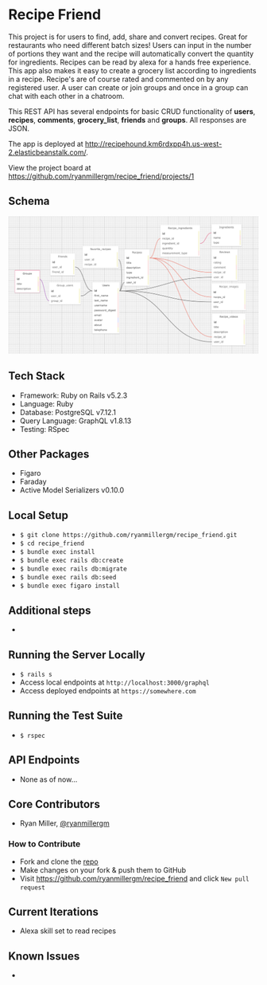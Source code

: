 # Recipe Friend

This project is for users to find, add, share and convert recipes. Great for restaurants who need different batch sizes! Users can input in the number of portions they want and the recipe will automatically convert the quantity for ingredients. Recipes can be read by alexa for a hands free experience. This app also makes it easy to create a grocery list according to ingredients in a recipe. Recipe's are of course rated and commented on by any registered user. A user can create or join groups and once in a group can chat with each other in a chatroom. 

This REST API has several endpoints for basic CRUD functionality of **users**, **recipes**, **comments**, **grocery_list**, **friends** and **groups**. All responses are JSON.

The app is deployed at http://recipehound.km6rdxpp4h.us-west-2.elasticbeanstalk.com/.

View the project board at https://github.com/ryanmillergm/recipe_friend/projects/1

## Schema
![schema](./public/images/schema.png)

## Tech Stack
 - Framework: Ruby on Rails v5.2.3
 - Language: Ruby
 - Database: PostgreSQL v7.12.1
 - Query Language: GraphQL v1.8.13
 - Testing: RSpec

## Other Packages
 - Figaro
 - Faraday
 - Active Model Serializers v0.10.0

## Local Setup
 - `$ git clone https://github.com/ryanmillergm/recipe_friend.git`
 - `$ cd recipe_friend`
 - `$ bundle exec install`
 - `$ bundle exec rails db:create`
 - `$ bundle exec rails db:migrate`
 - `$ bundle exec rails db:seed`
 - `$ bundle exec figaro install`

## Additional steps
 -

## Running the Server Locally
 - `$ rails s`
 - Access local endpoints at `http://localhost:3000/graphql`
 - Access deployed endpoints at `https://somewhere.com`

## Running the Test Suite
 - `$ rspec`

## API Endpoints
 - None as of now...

## Core Contributors
 - Ryan Miller, [@ryanmillergm](https://github.com/ryanmillergm)

### How to Contribute
 - Fork and clone the [repo](https://github.com/ryanmillergm/recipe_friend.git)
 - Make changes on your fork & push them to GitHub
 - Visit https://github.com/ryanmillergm/recipe_friend and click `New pull request`
 
## Current Iterations
 - Alexa skill set to read recipes

## Known Issues
 -
